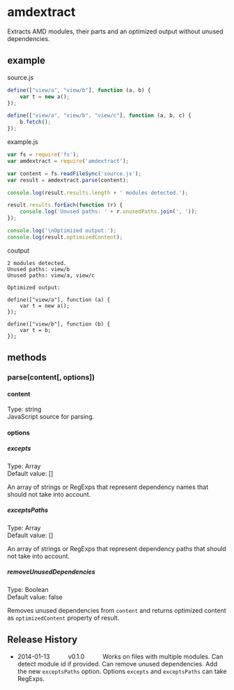 # amdextract

Extracts AMD modules, their parts and an optimized output without unused dependencies.

## example

source.js  
``` js
define(["view/a", "view/b"], function (a, b) {
	var t = new a();
});

define(["view/a", "view/b", "view/c"], function (a, b, c) {
	b.fetch();
});
```

example.js  
``` js
var fs = require('fs');
var amdextract = require('amdextract');

var content = fs.readFileSync('source.js');
var result = amdextract.parse(content);

console.log(result.results.length + ' modules detected.');

result.results.forEach(function (r) {
	console.log('Unused paths: ' + r.unusedPaths.join(', '));
});

console.log('\nOptimized output:');
console.log(result.optimizedContent);
```

coutput  
``` console
2 modules detected.
Unused paths: view/b
Unused paths: view/a, view/c

Optimized output:

define(["view/a"], function (a) {
	var t = new a();
});

define(["view/b"], function (b) {
	var t = b;
});
```

## methods

### parse(content[, options])

#### content
Type: string  
JavaScript source for parsing.

#### options

##### excepts  
Type: Array  
Default value: []  

An array of strings or RegExps that represent dependency names that should not take into account.

##### exceptsPaths  
Type: Array  
Default value: []  

An array of strings or RegExps that represent dependency paths that should not take into account.

##### removeUnusedDependencies  
Type: Boolean  
Default value: false

Removes unused dependencies from `content` and returns optimized content as `optimizedContent` property of result.

## Release History
 * 2014-01-13   v0.1.0   Works on files with multiple modules. Can detect module id if provided. Can remove unused dependencies. Add the new `exceptsPaths` option. Options `excepts` and `exceptsPaths` can take RegExps.
 